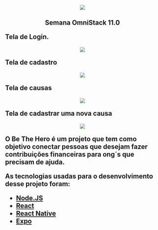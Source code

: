 
<p align="center"> <img src="https://uploaddeimagens.com.br/images/002/566/863/original/logo_3x.png?1585870715"></p>
<h2><p align="center"><strong> Semana OmniStack 11.0 


 <strong>Tela de Login.</strong>


<p align="center">
<img src="https://uploaddeimagens.com.br/images/002/566/807/original/login.PNG?1585868388">
</p>

<strong>Tela de cadastro</strong>


<p align="center">
<img src="https://uploaddeimagens.com.br/images/002/566/833/original/register.PNG?1585869094">
</p>


<strong>Tela de causas</strong>


<p align="center">
<img src="https://uploaddeimagens.com.br/images/002/566/841/original/causas.PNG?1585869216">
</p>


<strong>Tela de cadastrar uma nova causa</strong>

<p align="center">
<img src="https://uploaddeimagens.com.br/images/002/566/847/original/cadastrarnovoxaso.PNG?1585869304">
</p>
<p> 
O Be The Hero  é um projeto que tem como objetivo conectar pessoas que desejam fazer contribuições financeiras para ong´s que precisam de ajuda.</P> 
<P> As tecnologias usadas para o desenvolvimento desse projeto foram:</p>

 - <a href="https://nodejs.org/en/">Node.JS</a>
 - <a href="https://reactjs.org/"> React </a>
 - <a href="https://reactnative.dev"> React Native </a>
 - <a href="https://expo.io/"> Expo</a>
 
